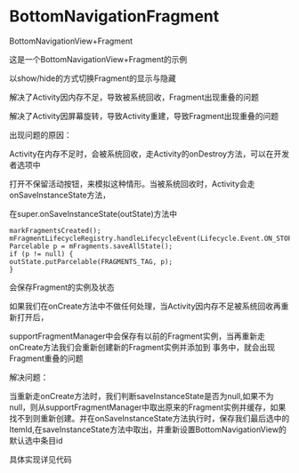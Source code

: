 # BottomNavigationFragment
BottomNavigationView+Fragment

这是一个BottomNavigationView+Fragment的示例

以show/hide的方式切换Fragment的显示与隐藏

解决了Activity因内存不足，导致被系统回收，Fragment出现重叠的问题

解决了Activity因屏幕旋转，导致Activity重建，导致Fragment出现重叠的问题

出现问题的原因：

Activity在内存不足时，会被系统回收，走Activity的onDestroy方法，可以在开发者选项中

打开不保留活动按钮，来模拟这种情形。当被系统回收时，Activity会走onSaveInstanceState方法，

在super.onSaveInstanceState(outState)方法中

    markFragmentsCreated();
    mFragmentLifecycleRegistry.handleLifecycleEvent(Lifecycle.Event.ON_STOP);
    Parcelable p = mFragments.saveAllState();
    if (p != null) {
    outState.putParcelable(FRAGMENTS_TAG, p);
    }

会保存Fragment的实例及状态

如果我们在onCreate方法中不做任何处理，当Activity因内存不足被系统回收再重新打开后，

supportFragmentManager中会保存有以前的Fragment实例，当再重新走onCreate方法我们会重新创建新的Fragment实例并添加到
事务中，就会出现Fragment重叠的问题

解决问题：
    
当重新走onCreate方法时，我们判断saveInstanceState是否为null,如果不为null，则从supportFragmentManager中取出原来的Fragment实例并缓存，如果找不到则重新创建。并在onSaveInstanceState方法执行时，保存我们最后选中的ItemId,在saveInstanceState方法中取出，并重新设置BottomNavigationView的默认选中条目id
    
具体实现详见代码